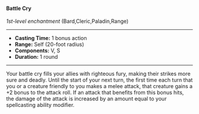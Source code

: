 #### Battle Cry
*1st-level enchantment* (Bard,Cleric,Paladin,Range)
___
- **Casting Time:** 1 bonus action
- **Range:** Self (20-foot radius)
- **Components:** V, S
- **Duration:** 1 round
---
Your battle cry fills your allies with righteous fury, making their strikes more sure and deadly. Until the start of your next turn, the first time each turn that you or a creature friendly to you makes a melee attack, that creature gains a +2 bonus to the attack roll. If an attack that benefits from this bonus hits, the damage of the attack is increased by an amount equal to your spellcasting ability modifier.
